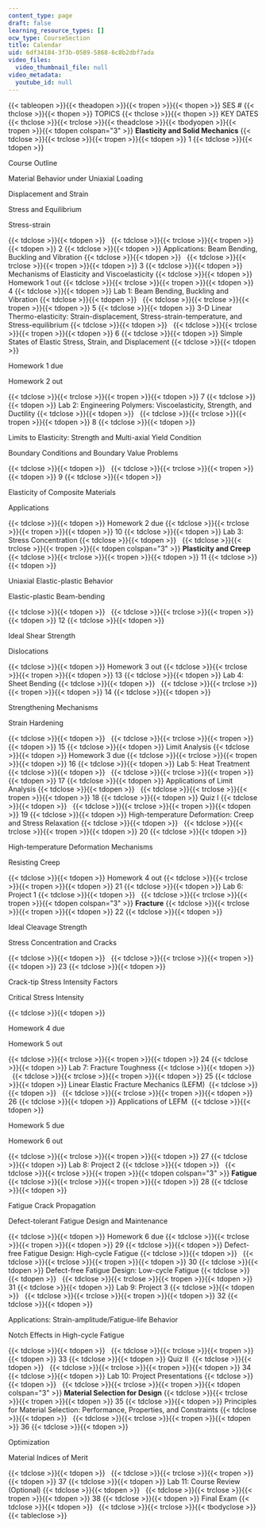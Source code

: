 ```yaml
---
content_type: page
draft: false
learning_resource_types: []
ocw_type: CourseSection
title: Calendar
uid: 6df34184-3f3b-0589-5868-6c8b2dbf7ada
video_files:
  video_thumbnail_file: null
video_metadata:
  youtube_id: null
---
```

{{< tableopen >}}{{< theadopen >}}{{< tropen >}}{{< thopen >}}
SES #
{{< thclose >}}{{< thopen >}}
TOPICS
{{< thclose >}}{{< thopen >}}
KEY DATES
{{< thclose >}}{{< trclose >}}{{< theadclose >}}{{< tbodyopen >}}{{< tropen >}}{{< tdopen colspan="3" >}}
**Elasticity and Solid Mechanics**
{{< tdclose >}}{{< trclose >}}{{< tropen >}}{{< tdopen >}}
1
{{< tdclose >}}{{< tdopen >}}

Course Outline

Material Behavior under Uniaxial Loading

Displacement and Strain

Stress and Equilibrium

Stress-­strain

{{< tdclose >}}{{< tdopen >}}
 
{{< tdclose >}}{{< trclose >}}{{< tropen >}}{{< tdopen >}}
2
{{< tdclose >}}{{< tdopen >}}
Applications: Beam Bending, Buckling and Vibration
{{< tdclose >}}{{< tdopen >}}
 
{{< tdclose >}}{{< trclose >}}{{< tropen >}}{{< tdopen >}}
3
{{< tdclose >}}{{< tdopen >}}
Mechanisms of Elasticity and Viscoelasticity
{{< tdclose >}}{{< tdopen >}}
Homework 1 out
{{< tdclose >}}{{< trclose >}}{{< tropen >}}{{< tdopen >}}
4
{{< tdclose >}}{{< tdopen >}}
Lab 1: Beam Bending, Buckling and Vibration
{{< tdclose >}}{{< tdopen >}}
 
{{< tdclose >}}{{< trclose >}}{{< tropen >}}{{< tdopen >}}
5
{{< tdclose >}}{{< tdopen >}}
3-D Linear Thermo-elasticity: Strain-displacement, Stress-strain-temperature, and Stress-equilibrium
{{< tdclose >}}{{< tdopen >}}
 
{{< tdclose >}}{{< trclose >}}{{< tropen >}}{{< tdopen >}}
6
{{< tdclose >}}{{< tdopen >}}
Simple States of Elastic Stress, Strain, and Displacement
{{< tdclose >}}{{< tdopen >}}

Homework 1 due

Homework 2 out

{{< tdclose >}}{{< trclose >}}{{< tropen >}}{{< tdopen >}}
7
{{< tdclose >}}{{< tdopen >}}
Lab 2: Engineering Polymers: Viscoelasticity, Strength, and Ductility
{{< tdclose >}}{{< tdopen >}}
 
{{< tdclose >}}{{< trclose >}}{{< tropen >}}{{< tdopen >}}
8
{{< tdclose >}}{{< tdopen >}}

Limits to Elasticity: Strength and Multi­-axial Yield Condition

Boundary Conditions and Boundary Value Problems

{{< tdclose >}}{{< tdopen >}}
 
{{< tdclose >}}{{< trclose >}}{{< tropen >}}{{< tdopen >}}
9
{{< tdclose >}}{{< tdopen >}}

Elasticity of Composite Materials

Applications

{{< tdclose >}}{{< tdopen >}}
Homework 2 due
{{< tdclose >}}{{< trclose >}}{{< tropen >}}{{< tdopen >}}
10
{{< tdclose >}}{{< tdopen >}}
Lab 3: Stress Concentration
{{< tdclose >}}{{< tdopen >}}
 
{{< tdclose >}}{{< trclose >}}{{< tropen >}}{{< tdopen colspan="3" >}}
**Plasticity and Creep**
{{< tdclose >}}{{< trclose >}}{{< tropen >}}{{< tdopen >}}
11
{{< tdclose >}}{{< tdopen >}}

Uniaxial Elastic­-plastic Behavior

Elastic-­plastic Beam­-bending

{{< tdclose >}}{{< tdopen >}}
 
{{< tdclose >}}{{< trclose >}}{{< tropen >}}{{< tdopen >}}
12
{{< tdclose >}}{{< tdopen >}}

Ideal Shear Strength

Dislocations

{{< tdclose >}}{{< tdopen >}}
Homework 3 out
{{< tdclose >}}{{< trclose >}}{{< tropen >}}{{< tdopen >}}
13
{{< tdclose >}}{{< tdopen >}}
Lab 4: Sheet Bending
{{< tdclose >}}{{< tdopen >}}
 
{{< tdclose >}}{{< trclose >}}{{< tropen >}}{{< tdopen >}}
14
{{< tdclose >}}{{< tdopen >}}

Strengthening Mechanisms

Strain Hardening

{{< tdclose >}}{{< tdopen >}}
 
{{< tdclose >}}{{< trclose >}}{{< tropen >}}{{< tdopen >}}
15
{{< tdclose >}}{{< tdopen >}}
Limit Analysis
{{< tdclose >}}{{< tdopen >}}
Homework 3 due
{{< tdclose >}}{{< trclose >}}{{< tropen >}}{{< tdopen >}}
16
{{< tdclose >}}{{< tdopen >}}
Lab 5: Heat Treatment
{{< tdclose >}}{{< tdopen >}}
 
{{< tdclose >}}{{< trclose >}}{{< tropen >}}{{< tdopen >}}
17
{{< tdclose >}}{{< tdopen >}}
Applications of Limit Analysis
{{< tdclose >}}{{< tdopen >}}
 
{{< tdclose >}}{{< trclose >}}{{< tropen >}}{{< tdopen >}}
18
{{< tdclose >}}{{< tdopen >}}
Quiz I
{{< tdclose >}}{{< tdopen >}}
 
{{< tdclose >}}{{< trclose >}}{{< tropen >}}{{< tdopen >}}
19
{{< tdclose >}}{{< tdopen >}}
High­-temperature Deformation: Creep and Stress Relaxation
{{< tdclose >}}{{< tdopen >}}
 
{{< tdclose >}}{{< trclose >}}{{< tropen >}}{{< tdopen >}}
20
{{< tdclose >}}{{< tdopen >}}

High-temperature Deformation Mechanisms

Resisting Creep

{{< tdclose >}}{{< tdopen >}}
Homework 4 out
{{< tdclose >}}{{< trclose >}}{{< tropen >}}{{< tdopen >}}
21
{{< tdclose >}}{{< tdopen >}}
Lab 6: Project 1
{{< tdclose >}}{{< tdopen >}}
 
{{< tdclose >}}{{< trclose >}}{{< tropen >}}{{< tdopen colspan="3" >}}
**Fracture**
{{< tdclose >}}{{< trclose >}}{{< tropen >}}{{< tdopen >}}
22
{{< tdclose >}}{{< tdopen >}}

Ideal Cleavage Strength

Stress Concentration and Cracks 

{{< tdclose >}}{{< tdopen >}}
 
{{< tdclose >}}{{< trclose >}}{{< tropen >}}{{< tdopen >}}
23
{{< tdclose >}}{{< tdopen >}}

Crack-tip Stress Intensity Factors

Critical Stress Intensity 

{{< tdclose >}}{{< tdopen >}}

Homework 4 due

Homework 5 out

{{< tdclose >}}{{< trclose >}}{{< tropen >}}{{< tdopen >}}
24
{{< tdclose >}}{{< tdopen >}}
Lab 7: Fracture Toughness
{{< tdclose >}}{{< tdopen >}}
 
{{< tdclose >}}{{< trclose >}}{{< tropen >}}{{< tdopen >}}
25
{{< tdclose >}}{{< tdopen >}}
Linear Elastic Fracture Mechanics (LEFM) 
{{< tdclose >}}{{< tdopen >}}
 
{{< tdclose >}}{{< trclose >}}{{< tropen >}}{{< tdopen >}}
26
{{< tdclose >}}{{< tdopen >}}
Applications of LEFM 
{{< tdclose >}}{{< tdopen >}}

Homework 5 due

Homework 6 out

{{< tdclose >}}{{< trclose >}}{{< tropen >}}{{< tdopen >}}
27
{{< tdclose >}}{{< tdopen >}}
Lab 8: Project 2
{{< tdclose >}}{{< tdopen >}}
 
{{< tdclose >}}{{< trclose >}}{{< tropen >}}{{< tdopen colspan="3" >}}
**Fatigue**
{{< tdclose >}}{{< trclose >}}{{< tropen >}}{{< tdopen >}}
28
{{< tdclose >}}{{< tdopen >}}

Fatigue Crack Propagation

Defect-tolerant Fatigue Design and Maintenance 

{{< tdclose >}}{{< tdopen >}}
Homework 6 due
{{< tdclose >}}{{< trclose >}}{{< tropen >}}{{< tdopen >}}
29
{{< tdclose >}}{{< tdopen >}}
Defect-free Fatigue Design: High-­cycle Fatigue
{{< tdclose >}}{{< tdopen >}}
 
{{< tdclose >}}{{< trclose >}}{{< tropen >}}{{< tdopen >}}
30
{{< tdclose >}}{{< tdopen >}}
Defect­-free Fatigue Design: Low-cycle Fatigue
{{< tdclose >}}{{< tdopen >}}
 
{{< tdclose >}}{{< trclose >}}{{< tropen >}}{{< tdopen >}}
31
{{< tdclose >}}{{< tdopen >}}
Lab 9: Project 3
{{< tdclose >}}{{< tdopen >}}
 
{{< tdclose >}}{{< trclose >}}{{< tropen >}}{{< tdopen >}}
32
{{< tdclose >}}{{< tdopen >}}

Applications: Strain-amplitude/Fatigue-life Behavior

Notch Effects in High-cycle Fatigue

{{< tdclose >}}{{< tdopen >}}
 
{{< tdclose >}}{{< trclose >}}{{< tropen >}}{{< tdopen >}}
33
{{< tdclose >}}{{< tdopen >}}
Quiz II 
{{< tdclose >}}{{< tdopen >}}
 
{{< tdclose >}}{{< trclose >}}{{< tropen >}}{{< tdopen >}}
34
{{< tdclose >}}{{< tdopen >}}
Lab 10: Project Presentations
{{< tdclose >}}{{< tdopen >}}
 
{{< tdclose >}}{{< trclose >}}{{< tropen >}}{{< tdopen colspan="3" >}}
**Material Selection for Design**
{{< tdclose >}}{{< trclose >}}{{< tropen >}}{{< tdopen >}}
35
{{< tdclose >}}{{< tdopen >}}
Principles for Material Selection: Performance, Properties, and Constraints
{{< tdclose >}}{{< tdopen >}}
 
{{< tdclose >}}{{< trclose >}}{{< tropen >}}{{< tdopen >}}
36
{{< tdclose >}}{{< tdopen >}}

Optimization

Material Indices of Merit

{{< tdclose >}}{{< tdopen >}}
 
{{< tdclose >}}{{< trclose >}}{{< tropen >}}{{< tdopen >}}
37
{{< tdclose >}}{{< tdopen >}}
Lab 11: Course Review (Optional)
{{< tdclose >}}{{< tdopen >}}
 
{{< tdclose >}}{{< trclose >}}{{< tropen >}}{{< tdopen >}}
38
{{< tdclose >}}{{< tdopen >}}
Final Exam
{{< tdclose >}}{{< tdopen >}}
 
{{< tdclose >}}{{< trclose >}}{{< tbodyclose >}}{{< tableclose >}}